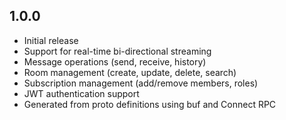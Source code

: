 ## 1.0.0

* Initial release
* Support for real-time bi-directional streaming
* Message operations (send, receive, history)
* Room management (create, update, delete, search)
* Subscription management (add/remove members, roles)
* JWT authentication support
* Generated from proto definitions using buf and Connect RPC
